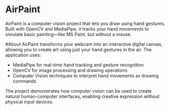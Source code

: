 # AirPaint
AirPaint is a computer vision project that lets you draw using hand gestures. Built with OpenCV and MediaPipe, it tracks your hand movements to simulate basic painting—like MS Paint, but without a mouse.

#About
AirPaint transforms your webcam into an interactive digital canvas, allowing you to create art using just your hand gestures in the air. The application uses:

- MediaPipe for real-time hand tracking and gesture recognition
- OpenCV for image processing and drawing operations
- Computer Vision techniques to interpret hand movements as drawing commands

The project demonstrates how computer vision can be used to create natural human-computer interfaces, enabling creative expression without physical input devices.
